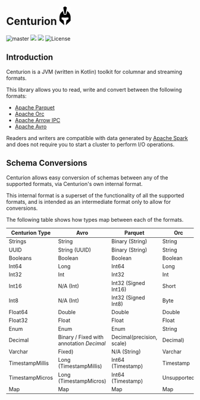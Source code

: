 # Centurion <img src="logo.png" height="50">

![master](https://github.com/sksamuel/centurion/workflows/master/badge.svg)
[<img src="https://img.shields.io/maven-central/v/com.sksamuel.centurion/centurion-schemas.svg?label=latest%20release"/>](http://search.maven.org/#search%7Cga%7C1%7Ccenturion)
[<img src="https://img.shields.io/nexus/s/https/oss.sonatype.org/com.sksamuel.centurion/centurion-schemas.svg?label=latest%20snapshot&style=plastic"/>](https://oss.sonatype.org/content/repositories/snapshots/com/sksamuel/centurion/)
![License](https://img.shields.io/github/license/sksamuel/centurion.svg?style=plastic)

## Introduction

Centurion is a JVM (written in Kotlin) toolkit for columnar and streaming formats.

This library allows you to read, write and convert between the following formats:

* [Apache Parquet](https://parquet.apache.org)
* [Apache Orc](https://orc.apache.org)
* [Apache Arrow IPC](https://arrow.apache.org)
* [Apache Avro](https://avro.apache.org)

Readers and writers are compatible with data generated by [Apache Spark](https://spark.apache.org/) and does not require
you to start a cluster to perform I/O operations.

## Schema Conversions

Centurion allows easy conversion of schemas between any of the supported formats, via Centurion's own internal format.

This internal format is a superset of the functionality of all the supported formats, and is intended as an intermediate
format only to allow for conversions.

The following table shows how types map between each of the formats.

| Centurion Type  | Avro                                     | Parquet                   | Orc         | Arrow               |
|-----------------|------------------------------------------|---------------------------|-------------|---------------------|
| Strings         | String                                   | Binary (String)           | String      | Utf8                |
| UUID            | String (UUID)                            | Binary (String)           | String      | Utf8                |
| Booleans        | Boolean                                  | Boolean                   | Boolean     | Bool                |
| Int64           | Long                                     | Int64                     | Long        | Int64 Signed        |
| Int32           | Int                                      | Int32                     | Int         | Int32 Signed        |
| Int16           | N/A (Int)                                | Int32 (Signed Int16)      | Short       | Int16 Signed        |
| Int8            | N/A (Int)                                | Int32 (Signed Int8)       | Byte        | Int8 Signed         |
| Float64         | Double                                   | Double                    | Double      | FloatingPointDouble |
| Float32         | Float                                    | Float                     | Float       | FloatingPointSingle |
| Enum            | Enum                                     | Enum                      | String      | String              |
| Decimal         | Binary / Fixed with annotation _Decimal_ | Decimal(precision, scale) | Decimal)    | Decimal             |
| Varchar         | Fixed)                                   | N/A (String)              | Varchar     | N/A (String)        |
| TimestampMillis | Long (TimestampMillis)                   | Int64 (Timestamp)         | Timestamp   | Timestamp (Millis)  |
| TimestampMicros | Long (TimestampMicros)                   | Int64 (Timestamp)         | Unsupported | Timestamp (Micros)  |
| Map             | Map                                      | Map                       | Map         | Map                 |
